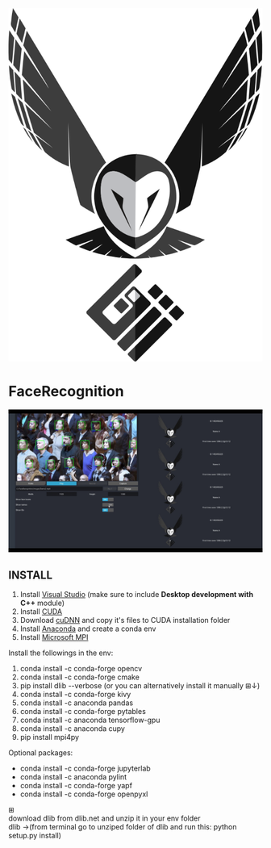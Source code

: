 ![logo](https://github.com/makashy/zharfa/blob/main/images/facelogo09-01.png)

# FaceRecognition
[![working with Zharfa](https://github.com/makashy/zharfa/blob/main/images/Screenshot.jpg)](https://www.youtube.com/watch?v=IOww6sEHmAA)
## INSTALL

1. Install [Visual Studio](https://visualstudio.microsoft.com/) (make sure to include **Desktop development with C++** module)
2. Install [CUDA](https://developer.nvidia.com/cuda-downloads)
3. Download [cuDNN](https://developer.nvidia.com/cudnn) and copy it's files to CUDA installation folder
4. Install [Anaconda](https://www.anaconda.com/distribution/) and create a conda env
5. Install [Microsoft MPI](https://docs.microsoft.com/en-us/message-passing-interface/microsoft-mpi) 

Install the followings in the env:

1. conda install -c conda-forge opencv
2. conda install -c conda-forge cmake
3. pip install dlib --verbose (or you can alternatively install it manually ⊞↓)
4. conda install -c conda-forge kivy
5. conda install -c anaconda pandas
6. conda install -c conda-forge pytables
7. conda install -c anaconda tensorflow-gpu
8. conda install -c anaconda cupy
9. pip install mpi4py

Optional packages:

* conda install -c conda-forge jupyterlab
* conda install -c anaconda pylint
* conda install -c conda-forge yapf
* conda install -c conda-forge openpyxl

⊞\
download dlib from dlib.net and unzip it in your env folder\
dlib ->(from terminal go to unziped folder of dlib and run this: python setup.py install)
